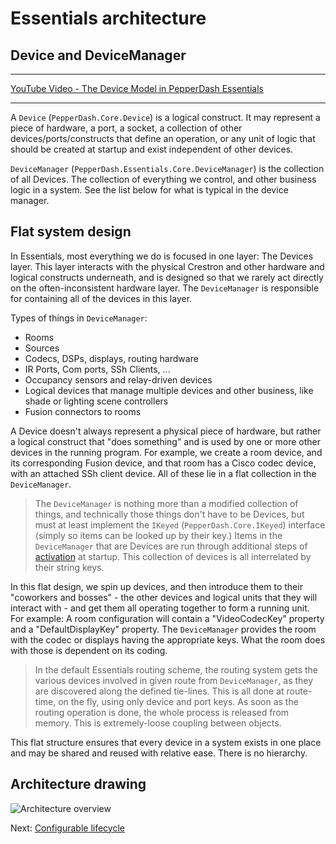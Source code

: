 # Essentials architecture

## Device and DeviceManager

---
[YouTube Video - The Device Model in PepperDash Essentials](https://youtu.be/QF4vCQfOYGw)
***

A `Device` (`PepperDash.Core.Device`) is a logical construct. It may represent a piece of hardware, a port, a socket, a collection of other devices/ports/constructs that define an operation, or any unit of logic that should be created at startup and exist independent of other devices.

`DeviceManager` (`PepperDash.Essentials.Core.DeviceManager`) is the collection of all Devices. The collection of everything we control, and other business logic in a system. See the list below for what is typical in the device manager.

## Flat system design

In Essentials, most everything we do is focused in one layer: The Devices layer. This layer interacts with the physical Crestron and other hardware and logical constructs underneath, and is designed so that we rarely act directly on the often-inconsistent hardware layer. The `DeviceManager` is responsible for containing all of the devices in this layer.

Types of things in `DeviceManager`:

* Rooms
* Sources
* Codecs, DSPs, displays, routing hardware
* IR Ports, Com ports, SSh Clients, ...
* Occupancy sensors and relay-driven devices
* Logical devices that manage multiple devices and other business, like shade or lighting scene controllers
* Fusion connectors to rooms

A Device doesn't always represent a physical piece of hardware, but rather a logical construct that "does something" and is used by one or more other devices in the running program.  For example, we create a room device, and its corresponding Fusion device, and that room has a Cisco codec device, with an attached SSh client device. All of these lie in a flat collection in the `DeviceManager`.

> The `DeviceManager` is nothing more than a modified collection of things, and technically those things don't have to be Devices, but must at least implement the `IKeyed` (`PepperDash.Core.IKeyed`) interface (simply so items can be looked up by their key.) Items in the `DeviceManager` that are Devices are run through additional steps of [activation](~/docs/Arch-activate.md#2-pre-activation) at startup.  This collection of devices is all interrelated by their string keys.

In this flat design, we spin up devices, and then introduce them to their "coworkers and bosses" - the other devices and logical units that they will interact with - and get them all operating together to form a running unit. For example: A room configuration will contain a "VideoCodecKey" property and a "DefaultDisplayKey" property. The `DeviceManager` provides the room with the codec or displays having the appropriate keys. What the room does with those is dependent on its coding.

> In the default Essentials routing scheme, the routing system gets the various devices involved in given route from `DeviceManager`, as they are discovered along the defined tie-lines. This is all done at route-time, on the fly, using only device and port keys. As soon as the routing operation is done, the whole process is released from memory. This is extremely-loose coupling between objects.

This flat structure ensures that every device in a system exists in one place and may be shared and reused with relative ease. There is no hierarchy.

## Architecture drawing

![Architecture overview](~/docs/images/arch-overview.png)

Next: [Configurable lifecycle](~/docs/Arch-lifecycle.md)
